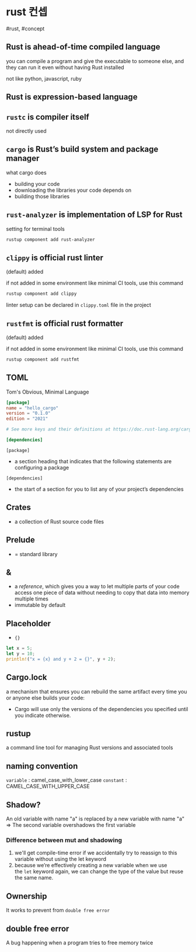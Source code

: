 # rust 컨셉

#rust, #concept

## Rust is ahead-of-time compiled language

you can compile a program and give the executable to someone else, and they can run it even without having Rust installed

not like python, javascript, ruby

## Rust is expression-based language

## `rustc` is compiler itself

not directly used

## `cargo` is Rust’s build system and package manager

what cargo does

- building your code
- downloading the libraries your code depends on
- building those libraries

## `rust-analyzer` is implementation of LSP for Rust

setting for terminal tools

```bash
rustup component add rust-analyzer
```

## `clippy` is official rust linter

(default) added

if not added in some environment like minimal CI tools, use this command

 ```bash
rustup component add clippy
```

linter setup can be declared in `clippy.toml` file in the project

## `rustfmt` is official rust formatter

(default) added

if not added in some environment like minimal CI tools, use this command

 ```bash
rustup component add rustfmt
```

## TOML

Tom's Obvious, Minimal Language

```toml
[package]
name = "hello_cargo"
version = "0.1.0"
edition = "2021"

# See more keys and their definitions at https://doc.rust-lang.org/cargo/reference/manifest.html

[dependencies]

```

`[package]`

- a section heading that indicates that the following statements are configuring a package

`[dependencies]`

- the start of a section for you to list any of your project’s dependencies

## Crates

- a collection of Rust source code files

## Prelude

- = standard library

## &

- a _reference_, which gives you a way to let multiple parts of your code access one piece of data without needing to copy that data into memory multiple times
- immutable by default

## Placeholder

- `{}`

```rust
let x = 5;
let y = 10;
println!("x = {x} and y + 2 = {}", y + 2);
```

## Cargo.lock

a mechanism that ensures you can rebuild the same artifact every time you or anyone else builds your code:

- Cargo will use only the versions of the dependencies you specified until you indicate otherwise.

## rustup

a command line tool for managing Rust versions and associated tools

## naming convention

`variable` : camel_case_with_lower_case
`constant` : CAMEL_CASE_WITH_UPPER_CASE

## Shadow?

An old variable with name "a" is replaced by a new variable with name "a"
=> The second variable overshadows the first variable

### Difference between mut and shadowing

1. we'll get compile-time error if we accidentally try to reassign to this variable without using the let keyword
2. because we’re effectively creating a new variable when we use the `let` keyword again, we can change the type of the value but reuse the same name.

## Ownership

It works to prevent from `double free error`

## double free error

A bug happening when a program tries to free memory twice
